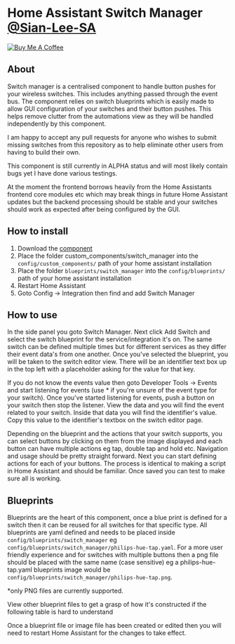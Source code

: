 # Home Assistant Switch Manager [@Sian-Lee-SA](http://github.com/Sian-Lee-SA)


[![Buy Me A Coffee](https://www.buymeacoffee.com/assets/img/custom_images/orange_img.png)](https://www.buymeacoffee.com/SianLee)

## About

Switch manager is a centralised component to handle button pushes for your wireless switches. This includes anything passed through the event bus. The component relies on switch blueprints which is easily made to allow GUI configuration of your switches and their button pushes. This helps remove clutter from the automations view as they will be handled independently by this component.

I am happy to accept any pull requests for anyone who wishes to submit missing switches from this repository as to help eliminate other users from having to build their own.

This component is still currently in ALPHA status and will most likely contain bugs yet I have done various testings.

At the moment the frontend borrows heavily from the Home Assistants frontend core modules etc which may break things in future Home Assistant updates but the backend processing should be stable and your switches should work as expected after being configured by the GUI.

## How to install

1. Download the [component](https://github.com/Sian-Lee-SA/Home-Assistant-Switch-Manager/releases)
1. Place the folder custom_components/switch_manager into the `config/custom_components/` path of your home assistant installation
1. Place the folder `blueprints/switch_manager` into the `config/blueprints/` path of your home assistant installation
1. Restart Home Assistant
1. Goto Config -> Integration then find and add Switch Manager

## How to use

In the side panel you goto Switch Manager. Next click Add Switch and select the switch blueprint for the service/integration it's on. The same switch can be defined multiple times but for different services as they differ their event data's from one another. Once you've selected the blueprint, you will be taken to the switch editor view. There will be an identifier text box up in the top left with a placeholder asking for the value for that key.

If you do not know the events value then goto Developer Tools -> Events and start listening for events (use * if you're unsure of the event type for your switch). Once you've started listening for events, push a button on your switch then stop the listener. View the data and you will find the event related to your switch. Inside that data you will find the identifier's value. Copy this value to the identifier's textbox on the switch editor page.

Depending on the blueprint and the actions that your switch supports, you can select buttons by clicking on them from the image displayed and each button can have multiple actions eg tap, double tap and hold etc. Navigation and usage should be pretty straight forward. Next you can start defining actions for each of your buttons. The process is identical to making a script in Home Assistant and should be familiar. Once saved you can test to make sure all is working.

## Blueprints

Blueprints are the heart of this component, once a blue print is defined for a switch then it can be reused for all switches for that specific type. All blueprints are yaml defined and needs to be placed inside `config/blueprints/switch_manager` eg `config/blueprints/switch_manager/philips-hue-tap.yaml`. For a more user friendly experience and for switches with multiple buttons then a png file should be placed with the same name (case sensitive) eg a philips-hue-tap.yaml blueprints image would be `config/blueprints/switch_manager/philips-hue-tap.png`.

*only PNG files are currently supported.

View other blueprint files to get a grasp of how it's constructed if the following table is hard to understand

Once a blueprint file or image file has been created or edited then you will need to restart Home Assistant for the changes to take effect.

